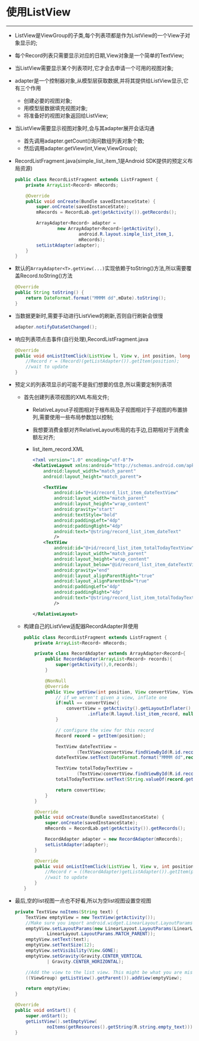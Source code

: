 # 使用ListView
---
* ListView是ViewGroup的子类,每个列表项都是作为ListView的一个View子对象显示的;
* 每个Record列表只需要显示对应的日期,View对象是一个简单的TextView;
* 当ListView需要显示某个列表项时,它才会去申请一个可用的视图对象;
* adapter是一个控制器对象,从模型层获取数据,并将其提供给ListView显示,它有三个作用
	* 创建必要的视图对象;
	* 用模型层数据填充视图对象;
	* 将准备好的视图对象返回给ListView;
* 当ListView需要显示视图对象时,会与其adapter展开会话沟通
	* 首先调用adapter.getCount()询问数组列表对象个数;
	* 然后调用adapter.getView(int,View,ViewGroup);
* RecordListFragment.java(simple_list_item_1是Android SDK提供的预定义布局资源)

	```java
	public class RecordListFragment extends ListFragment {
		private ArrayList<Record> mRecords;

		@Override
		public void onCreate(Bundle savedInstanceState) {
			super.onCreate(savedInstanceState);
			mRecords = RecordLab.get(getActivity()).getRecords();

			ArrayAdapter<Record> adapter =
					new ArrayAdapter<Record>(getActivity(),
							android.R.layout.simple_list_item_1,
							mRecords);
			setListAdapter(adapter);
		}
	}
	```

* 默认的`ArrayAdapter<T>.getView(...)`实现依赖于toString()方法,所以需要覆盖Record.toString()方法

	```java
	@Override
	public String toString() {
		return DateFormat.format("MMMM dd",mDate).toString();
	}
	```
* 当数据更新时,需要手动进行ListView的刷新,否则自行刷新会很慢

	```java
	adapter.notifyDataSetChanged();
	```

* 响应列表项点击事件(自行处理),RecordListFragment.java

	```java
	@Override
	public void onListItemClick(ListView l, View v, int position, long id) {
		//Record r = (Record)(getListAdapter()).getItem(position);
		//wait to update
	}
	```

* 预定义的列表项显示的可能不是我们想要的信息,所以需要定制列表项
	* 首先创建列表项视图的XML布局文件;
		* RelativeLayout子视图相对于根布局及子视图相对于子视图的布置排列,需要使用一些布局参数加以控制;
		* 我想要消费金额对齐RelativeLayout布局的右手边,日期相对于消费金额左对齐;
		* list_item_record.XML

			```XML
			<?xml version="1.0" encoding="utf-8"?>
			<RelativeLayout xmlns:android="http://schemas.android.com/apk/res/android"
				android:layout_width="match_parent"
				android:layout_height="match_parent">

				<TextView
					android:id="@+id/record_list_item_dateTextView"
					android:layout_width="match_parent"
					android:layout_height="wrap_content"
					android:gravity="start"
					android:textStyle="bold"
					android:paddingLeft="4dp"
					android:paddingRight="4dp"
					android:text="@string/record_list_item_dateText"
					/>
				<TextView
					android:id="@+id/record_list_item_totalTodayTextView"
					android:layout_width="match_parent"
					android:layout_height="wrap_content"
					android:layout_below="@id/record_list_item_dateTextView"
					android:gravity="end"
					android:layout_alignParentRight="true"
					android:layout_alignParentEnd="true"
					android:paddingLeft="4dp"
					android:paddingRight="4dp"
					android:text="@string/record_list_item_totalTodayText"
					/>

			</RelativeLayout>
			```

	* 构建自己的ListView适配器RecordAdapter并使用

		```java
		public class RecordListFragment extends ListFragment {
			private ArrayList<Record> mRecords;

			private class RecordAdapter extends ArrayAdapter<Record>{
				public RecordAdapter(ArrayList<Record> records){
					super(getActivity(),0,records);
				}

				@NonNull
				@Override
				public View getView(int position, View convertView, ViewGroup parent) {
					// if we weren't given a view, inflate one
					if(null == convertView){
						convertView = getActivity().getLayoutInflater()
								.inflate(R.layout.list_item_record, null);
					}

					// configure the view for this record
					Record record = getItem(position);

					TextView dateTextView =
							(TextView)convertView.findViewById(R.id.record_list_item_dateTextView);
					dateTextView.setText(DateFormat.format("MMMM dd",record.getmDate()));

					TextView totalTodayTextView =
							(TextView)convertView.findViewById(R.id.record_list_item_totalTodayTextView);
					totalTodayTextView.setText(String.valueOf(record.getmTotal_today()));

					return convertView;
				}
			}

			@Override
			public void onCreate(Bundle savedInstanceState) {
				super.onCreate(savedInstanceState);
				mRecords = RecordLab.get(getActivity()).getRecords();

				RecordAdapter adapter = new RecordAdapter(mRecords);
				setListAdapter(adapter);
			}

			@Override
			public void onListItemClick(ListView l, View v, int position, long id) {
				//Record r = ((RecordAdapter)getListAdapter()).getItem(position);
				//wait to update
			}
		}
		```

* 最后,空的list视图一点也不好看,所以为空list视图设置空视图

	```java
	private TextView noItems(String text) {
		TextView emptyView = new TextView(getActivity());
		//Make sure you import android.widget.LinearLayout.LayoutParams;
		emptyView.setLayoutParams(new LinearLayout.LayoutParams(LinearLayout.LayoutParams.MATCH_PARENT,
				LinearLayout.LayoutParams.MATCH_PARENT));
		emptyView.setText(text);
		emptyView.setTextSize(12);
		emptyView.setVisibility(View.GONE);
		emptyView.setGravity(Gravity.CENTER_VERTICAL
				| Gravity.CENTER_HORIZONTAL);

		//Add the view to the list view. This might be what you are missing
		((ViewGroup) getListView().getParent()).addView(emptyView);

		return emptyView;
	}

	@Override
	public void onStart() {
		super.onStart();
		getListView().setEmptyView(
				noItems(getResources().getString(R.string.empty_text)));
	}
	```
